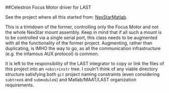 ##Celestron Focus Motor driver for LAST

See the project where all this started from: [NexStarMatlab](https://github.com/EastEriq/NexStarMatlab).

This is a trimdown of the former, controlling only the Focus Motor and not the whole NexStar mount assembly. Keep in mind that if all such a mount is to be controlled via a single serial port, this class needs to be augmented with all the functionality of the former project. Augmenting, rather than duplicating, is IMHO the way to go, as all the communication infrastructure (e.g. the infamous AUX protocol) is common.

It is left to the responsibility of the LAST integrator to copy or link the files of this project into an `+obs\+instr` tree. I couln't think of any viable directory structure satisfying both `git` project naming constraints (even considering `subtree`s and `submodule`s) and Matlab/MAAT/LAST organization requirements.